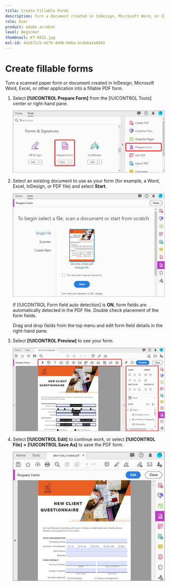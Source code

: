 ```yaml
---
title: Create Fillable Forms
description: Turn a document created in InDesign, Microsoft Word, or Excel into a fillable PDF form
role: User
product: adobe acrobat
level: Beginner
thumbnail: KT-6831.jpg
exl-id: 4a1671c5-427b-4ddb-b66a-ecde6a1a4943
---
```

# Create fillable forms

Turn a scanned paper form or document created in InDesign, Microsoft Word, Excel, or other application into a fillable PDF form.

1. Select **[!UICONTROL Prepare Form]** from the [!UICONTROL Tools] center or right-hand pane.

    ![Form Step 1](../assets/Form_1.png)

1. Select an existing document to use as your form (for example, a Word, Excel, InDesign, or PDF file) and select **Start**.

    ![Form Step 2](../assets/Form_2.png)

    If [!UICONTROL Form field auto detection] is **ON**, form fields are automatically detected in the PDF file. Double check placement of the form fields.
 
    Drag and drop fields from the top menu and edit form field details in the right-hand pane.

1. Select **[!UICONTROL Preview]** to see your form.

    ![Form Step 3](../assets/Form_3.png)

1. Select **[!UICONTROL Edit]** to continue work, or select **[!UICONTROL File]** **>** **[!UICONTROL Save As]** to save the PDF form.

    ![Form Step 4](../assets/Form_4.png)
